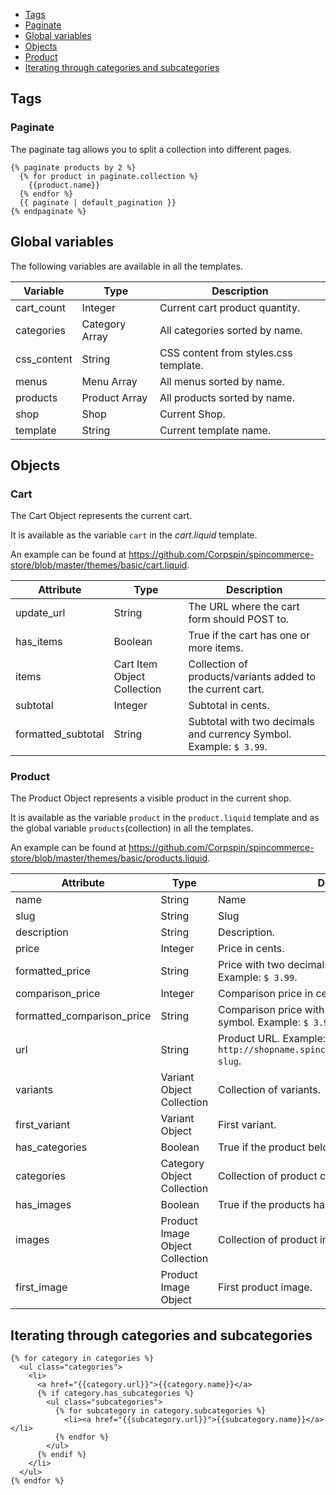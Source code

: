 - [Tags](#tags)
 - [Paginate](#paginate)
- [Global variables](#global-variables)
- [Objects](#objects)
 - [Product](#product)
- [Iterating through categories and subcategories](#)


## Tags 

### Paginate

The paginate tag allows you to split a collection into different pages.

```liquid
{% paginate products by 2 %}
  {% for product in paginate.collection %}
    {{product.name}}
  {% endfor %}
  {{ paginate | default_pagination }}
{% endpaginate %}
```

## Global variables

The following variables are available in all the templates.

|Variable|Type|Description|
|---|---|---|
|cart_count|Integer|Current cart product quantity.|
|categories|Category Array|All categories sorted by name.|
|css_content|String|CSS content from styles.css template.|
|menus|Menu Array|All menus sorted by name.|
|products|Product Array|All products sorted by name.|
|shop|Shop|Current Shop.|
|template|String|Current template name.|

## Objects

### Cart

The Cart Object represents the current cart. 

It is available as the variable `cart` in the *cart.liquid* template.

An example can be found at <https://github.com/Corpspin/spincommerce-store/blob/master/themes/basic/cart.liquid>.


|Attribute|Type|Description
|---|---|---|
|update_url|String|The URL where the cart form should POST to.|
|has_items|Boolean|True if the cart has one or more items.|
|items|Cart Item Object Collection|Collection of products/variants added to the current cart.|
|subtotal|Integer|Subtotal in cents.|
|formatted_subtotal|String|Subtotal with two decimals and currency Symbol. Example: `$ 3.99`.|


### Product

The Product Object represents a visible product in the current shop.

It is available as the variable `product` in the `product.liquid` template and as the global variable `products`(collection) in all the templates.

An example can be found at <https://github.com/Corpspin/spincommerce-store/blob/master/themes/basic/products.liquid>.

|Attribute|Type|Description
|---|---|---|
|name|String|Name|
|slug|String|Slug|
|description|String|Description.|
|price|Integer|Price in cents.|
|formatted_price|String|Price with two decimals and currency symbol. Example: `$ 3.99`.|
|comparison_price|Integer|Comparison price in cents.|
|formatted_comparison_price|String|Comparison price with two decimals and currency symbol. Example: `$ 3.99`.|
|url|String|Product URL. Example: `http://shopname.spincommerce.com/products/product-slug`.|
|variants|Variant Object Collection|Collection of variants.|
|first_variant|Variant Object|First variant.|
|has_categories|Boolean|True if the product belongs to one or more categories.|
|categories|Category Object Collection|Collection of product categories sorted by name.|
|has_images|Boolean|True if the products has one or more images.|
|images|Product Image Object Collection|Collection of product images.|
|first_image|Product Image Object|First product image.|

## Iterating through categories and subcategories

```liquid
{% for category in categories %}
  <ul class="categories">
    <li>
      <a href="{{category.url}}">{{category.name}}</a>
      {% if category.has_subcategories %}
        <ul class="subcategories">
          {% for subcategory in category.subcategories %}
            <li><a href="{{subcategory.url}}">{{subcategory.name}}</a></li>
          {% endfor %}
        </ul>
      {% endif %}
    </li>
  </ul>
{% endfor %}
```

